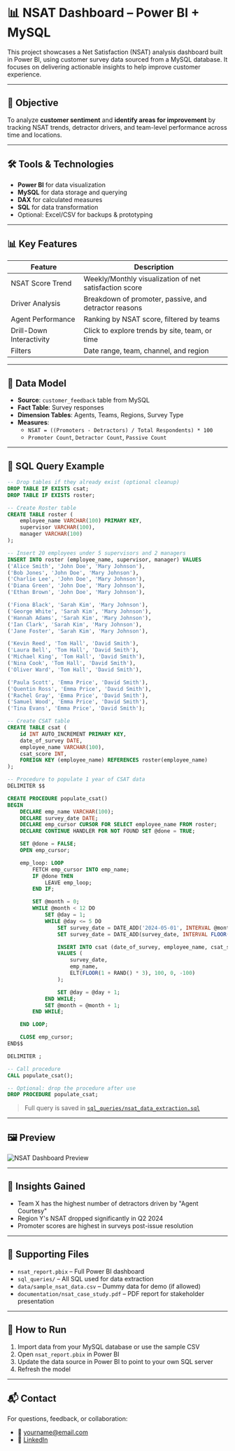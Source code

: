
# 📊 NSAT Dashboard – Power BI + MySQL

This project showcases a Net Satisfaction (NSAT) analysis dashboard built in Power BI, using customer survey data sourced from a MySQL database. It focuses on delivering actionable insights to help improve customer experience.

---

## 📌 Objective

To analyze **customer sentiment** and **identify areas for improvement** by tracking NSAT trends, detractor drivers, and team-level performance across time and locations.

---

## 🛠️ Tools & Technologies

- **Power BI** for data visualization
- **MySQL** for data storage and querying
- **DAX** for calculated measures
- **SQL** for data transformation
- Optional: Excel/CSV for backups & prototyping

---

## 📊 Key Features

| Feature                     | Description |
|----------------------------|-------------|
| NSAT Score Trend           | Weekly/Monthly visualization of net satisfaction score |
| Driver Analysis            | Breakdown of promoter, passive, and detractor reasons |
| Agent Performance          | Ranking by NSAT score, filtered by teams |
| Drill-Down Interactivity   | Click to explore trends by site, team, or time |
| Filters                    | Date range, team, channel, and region |

---

## 🧩 Data Model

- **Source**: `customer_feedback` table from MySQL
- **Fact Table**: Survey responses
- **Dimension Tables**: Agents, Teams, Regions, Survey Type
- **Measures**:
  - `NSAT = ((Promoters - Detractors) / Total Respondents) * 100`
  - `Promoter Count`, `Detractor Count`, `Passive Count`

---

## 🧾 SQL Query Example

```sql
-- Drop tables if they already exist (optional cleanup)
DROP TABLE IF EXISTS csat;
DROP TABLE IF EXISTS roster;

-- Create Roster table
CREATE TABLE roster (
    employee_name VARCHAR(100) PRIMARY KEY,
    supervisor VARCHAR(100),
    manager VARCHAR(100)
);

-- Insert 20 employees under 5 supervisors and 2 managers
INSERT INTO roster (employee_name, supervisor, manager) VALUES
('Alice Smith', 'John Doe', 'Mary Johnson'),
('Bob Jones', 'John Doe', 'Mary Johnson'),
('Charlie Lee', 'John Doe', 'Mary Johnson'),
('Diana Green', 'John Doe', 'Mary Johnson'),
('Ethan Brown', 'John Doe', 'Mary Johnson'),

('Fiona Black', 'Sarah Kim', 'Mary Johnson'),
('George White', 'Sarah Kim', 'Mary Johnson'),
('Hannah Adams', 'Sarah Kim', 'Mary Johnson'),
('Ian Clark', 'Sarah Kim', 'Mary Johnson'),
('Jane Foster', 'Sarah Kim', 'Mary Johnson'),

('Kevin Reed', 'Tom Hall', 'David Smith'),
('Laura Bell', 'Tom Hall', 'David Smith'),
('Michael King', 'Tom Hall', 'David Smith'),
('Nina Cook', 'Tom Hall', 'David Smith'),
('Oliver Ward', 'Tom Hall', 'David Smith'),

('Paula Scott', 'Emma Price', 'David Smith'),
('Quentin Ross', 'Emma Price', 'David Smith'),
('Rachel Gray', 'Emma Price', 'David Smith'),
('Samuel Wood', 'Emma Price', 'David Smith'),
('Tina Evans', 'Emma Price', 'David Smith');

-- Create CSAT table
CREATE TABLE csat (
    id INT AUTO_INCREMENT PRIMARY KEY,
    date_of_survey DATE,
    employee_name VARCHAR(100),
    csat_score INT,
    FOREIGN KEY (employee_name) REFERENCES roster(employee_name)
);

-- Procedure to populate 1 year of CSAT data
DELIMITER $$

CREATE PROCEDURE populate_csat()
BEGIN
    DECLARE emp_name VARCHAR(100);
    DECLARE survey_date DATE;
    DECLARE emp_cursor CURSOR FOR SELECT employee_name FROM roster;
    DECLARE CONTINUE HANDLER FOR NOT FOUND SET @done = TRUE;

    SET @done = FALSE;
    OPEN emp_cursor;

    emp_loop: LOOP
        FETCH emp_cursor INTO emp_name;
        IF @done THEN
            LEAVE emp_loop;
        END IF;

        SET @month = 0;
        WHILE @month < 12 DO
            SET @day = 1;
            WHILE @day <= 5 DO
                SET survey_date = DATE_ADD('2024-05-01', INTERVAL @month MONTH);
                SET survey_date = DATE_ADD(survey_date, INTERVAL FLOOR(RAND() * 28) DAY);

                INSERT INTO csat (date_of_survey, employee_name, csat_score)
                VALUES (
                    survey_date,
                    emp_name,
                    ELT(FLOOR(1 + RAND() * 3), 100, 0, -100)
                );

                SET @day = @day + 1;
            END WHILE;
            SET @month = @month + 1;
        END WHILE;

    END LOOP;

    CLOSE emp_cursor;
END$$

DELIMITER ;

-- Call procedure
CALL populate_csat();

-- Optional: drop the procedure after use
DROP PROCEDURE populate_csat;

```

> Full query is saved in [`sql_queries/nsat_data_extraction.sql`](./sql_queries/nsat_data_extraction.sql)

---

## 🖼️ Preview

![NSAT Dashboard Preview](./images/nsat_dashboard_preview.png)

---

## 🧠 Insights Gained

- Team X has the highest number of detractors driven by "Agent Courtesy"
- Region Y's NSAT dropped significantly in Q2 2024
- Promoter scores are highest in surveys post-issue resolution

---

## 📎 Supporting Files

- `nsat_report.pbix` – Full Power BI dashboard
- `sql_queries/` – All SQL used for data extraction
- `data/sample_nsat_data.csv` – Dummy data for demo (if allowed)
- `documentation/nsat_case_study.pdf` – PDF report for stakeholder presentation

---

## 🚀 How to Run

1. Import data from your MySQL database or use the sample CSV
2. Open `nsat_report.pbix` in Power BI
3. Update the data source in Power BI to point to your own SQL server
4. Refresh the model

---

## 📬 Contact

For questions, feedback, or collaboration:
- 📧 yourname@email.com
- 🔗 [LinkedIn](https://linkedin.com/in/yourprofile)
